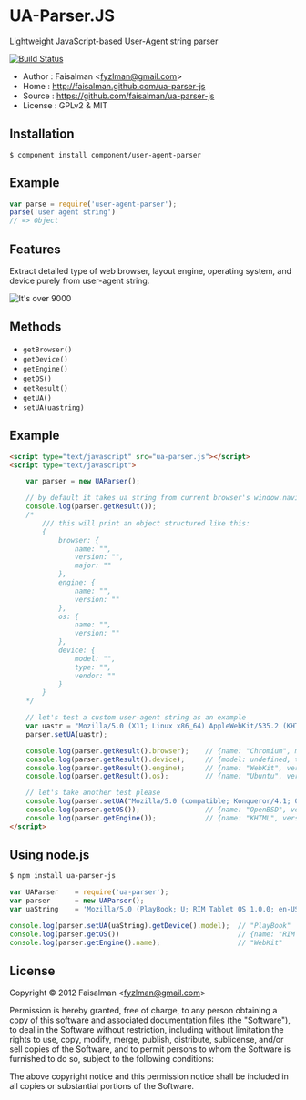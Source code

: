 # UA-Parser.JS

Lightweight JavaScript-based User-Agent string parser

[![Build Status](https://travis-ci.org/faisalman/ua-parser-js.png)](https://travis-ci.org/faisalman/ua-parser-js)

* Author    : Faisalman <<fyzlman@gmail.com>>
* Home      : http://faisalman.github.com/ua-parser-js
* Source    : https://github.com/faisalman/ua-parser-js
* License   : GPLv2 & MIT

## Installation

    $ component install component/user-agent-parser

## Example

```js
var parse = require('user-agent-parser');
parse('user agent string')
// => Object
```

## Features

Extract detailed type of web browser, layout engine, operating system, and device purely from user-agent string.

![It's over 9000](https://pbs.twimg.com/media/A9LpEG6CIAA5VrT.jpg)

## Methods

* `getBrowser()`
* `getDevice()`
* `getEngine()`
* `getOS()`
* `getResult()`
* `getUA()`
* `setUA(uastring)`

## Example

```html
<script type="text/javascript" src="ua-parser.js"></script>
<script type="text/javascript">

	var parser = new UAParser();

    // by default it takes ua string from current browser's window.navigator.userAgent
    console.log(parser.getResult());
    /*
        /// this will print an object structured like this:
        {
            browser: {
                name: "",
                version: "",
                major: ""
            },
            engine: {
                name: "",
                version: ""
            },
            os: {
                name: "",
                version: ""
            },
            device: {
                model: "",
                type: "",
                vendor: ""
            }
        }
    */

    // let's test a custom user-agent string as an example
    var uastr = "Mozilla/5.0 (X11; Linux x86_64) AppleWebKit/535.2 (KHTML, like Gecko) Ubuntu/11.10 Chromium/15.0.874.106 Chrome/15.0.874.106 Safari/535.2";
    parser.setUA(uastr);

    console.log(parser.getResult().browser);    // {name: "Chromium", major: "15", version: "15.0.874.106"}
    console.log(parser.getResult().device);     // {model: undefined, type: undefined, vendor: undefined}
    console.log(parser.getResult().engine);     // {name: "WebKit", version: "535.2"}
    console.log(parser.getResult().os);         // {name: "Ubuntu", version: "11.10"}

    // let's take another test please
    console.log(parser.setUA("Mozilla/5.0 (compatible; Konqueror/4.1; OpenBSD) KHTML/4.1.4 (like Gecko)").getBrowser().name); // "Konqueror"
    console.log(parser.getOS());                // {name: "OpenBSD", version: undefined}
    console.log(parser.getEngine());            // {name: "KHTML", version: "4.1.4"}
</script>
```

## Using node.js

```sh
$ npm install ua-parser-js
```

```js
var UAParser    = require('ua-parser');
var parser      = new UAParser();
var uaString    = 'Mozilla/5.0 (PlayBook; U; RIM Tablet OS 1.0.0; en-US) AppleWebKit/534.11 (KHTML, like Gecko) Version/7.1.0.7 Safari/534.11';

console.log(parser.setUA(uaString).getDevice().model);  // "PlayBook"
console.log(parser.getOS())                             // {name: "RIM Tablet OS", version: "1.0.0"}
console.log(parser.getEngine().name);                   // "WebKit"
```

## License

Copyright © 2012 Faisalman <<fyzlman@gmail.com>>

Permission is hereby granted, free of charge, to any person obtaining a copy of
this software and associated documentation files (the "Software"), to deal in
the Software without restriction, including without limitation the rights to use,
copy, modify, merge, publish, distribute, sublicense, and/or sell copies of the
Software, and to permit persons to whom the Software is furnished to do so,
subject to the following conditions:

The above copyright notice and this permission notice shall be included in all
copies or substantial portions of the Software.
